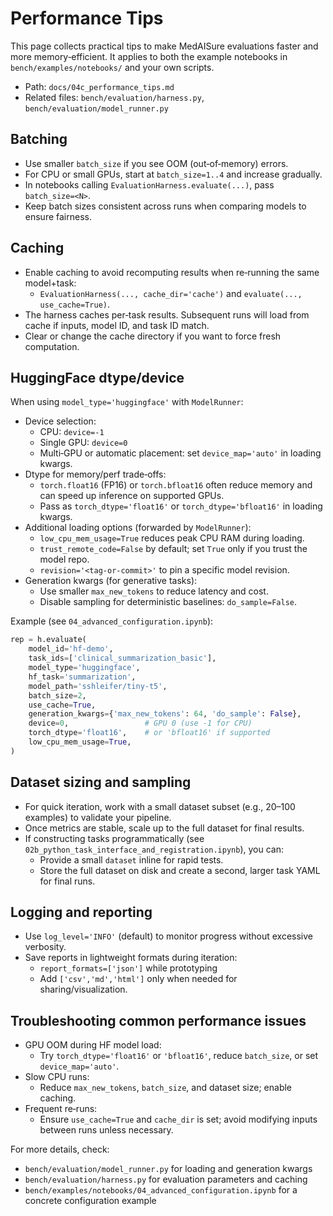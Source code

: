 # Performance Tips

This page collects practical tips to make MedAISure evaluations faster and more memory‑efficient. It applies to both the example notebooks in `bench/examples/notebooks/` and your own scripts.

- Path: `docs/04c_performance_tips.md`
- Related files: `bench/evaluation/harness.py`, `bench/evaluation/model_runner.py`

## Batching

- Use smaller `batch_size` if you see OOM (out‑of‑memory) errors.
- For CPU or small GPUs, start at `batch_size=1..4` and increase gradually.
- In notebooks calling `EvaluationHarness.evaluate(...)`, pass `batch_size=<N>`.
- Keep batch sizes consistent across runs when comparing models to ensure fairness.

## Caching

- Enable caching to avoid recomputing results when re‑running the same model+task:
  - `EvaluationHarness(..., cache_dir='cache')` and `evaluate(..., use_cache=True)`.
- The harness caches per‑task results. Subsequent runs will load from cache if inputs, model ID, and task ID match.
- Clear or change the cache directory if you want to force fresh computation.

## HuggingFace dtype/device

When using `model_type='huggingface'` with `ModelRunner`:

- Device selection:
  - CPU: `device=-1`
  - Single GPU: `device=0`
  - Multi‑GPU or automatic placement: set `device_map='auto'` in loading kwargs.
- Dtype for memory/perf trade‑offs:
  - `torch.float16` (FP16) or `torch.bfloat16` often reduce memory and can speed up inference on supported GPUs.
  - Pass as `torch_dtype='float16'` or `torch_dtype='bfloat16'` in loading kwargs.
- Additional loading options (forwarded by `ModelRunner`):
  - `low_cpu_mem_usage=True` reduces peak CPU RAM during loading.
  - `trust_remote_code=False` by default; set `True` only if you trust the model repo.
  - `revision='<tag-or-commit>'` to pin a specific model revision.
- Generation kwargs (for generative tasks):
  - Use smaller `max_new_tokens` to reduce latency and cost.
  - Disable sampling for deterministic baselines: `do_sample=False`.

Example (see `04_advanced_configuration.ipynb`):

```python
rep = h.evaluate(
    model_id='hf-demo',
    task_ids=['clinical_summarization_basic'],
    model_type='huggingface',
    hf_task='summarization',
    model_path='sshleifer/tiny-t5',
    batch_size=2,
    use_cache=True,
    generation_kwargs={'max_new_tokens': 64, 'do_sample': False},
    device=0,                 # GPU 0 (use -1 for CPU)
    torch_dtype='float16',    # or 'bfloat16' if supported
    low_cpu_mem_usage=True,
)
```

## Dataset sizing and sampling

- For quick iteration, work with a small dataset subset (e.g., 20–100 examples) to validate your pipeline.
- Once metrics are stable, scale up to the full dataset for final results.
- If constructing tasks programmatically (see `02b_python_task_interface_and_registration.ipynb`), you can:
  - Provide a small `dataset` inline for rapid tests.
  - Store the full dataset on disk and create a second, larger task YAML for final runs.

## Logging and reporting

- Use `log_level='INFO'` (default) to monitor progress without excessive verbosity.
- Save reports in lightweight formats during iteration:
  - `report_formats=['json']` while prototyping
  - Add `['csv','md','html']` only when needed for sharing/visualization.

## Troubleshooting common performance issues

- GPU OOM during HF model load:
  - Try `torch_dtype='float16'` or `'bfloat16'`, reduce `batch_size`, or set `device_map='auto'`.
- Slow CPU runs:
  - Reduce `max_new_tokens`, `batch_size`, and dataset size; enable caching.
- Frequent re‑runs:
  - Ensure `use_cache=True` and `cache_dir` is set; avoid modifying inputs between runs unless necessary.

For more details, check:
- `bench/evaluation/model_runner.py` for loading and generation kwargs
- `bench/evaluation/harness.py` for evaluation parameters and caching
- `bench/examples/notebooks/04_advanced_configuration.ipynb` for a concrete configuration example
